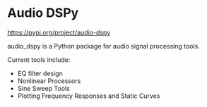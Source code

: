 # Audio DSPy

https://pypi.org/project/audio-dspy

audio_dspy is a Python package for audio signal processing tools.

Current tools include:
- EQ filter design
- Nonlinear Processors
- Sine Sweep Tools
- Plotting Frequency Responses and Static Curves
